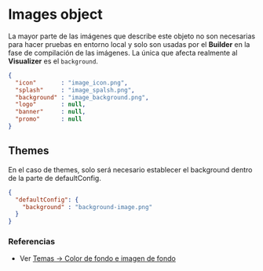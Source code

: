 # Images object

La mayor parte de las imágenes que describe este objeto no son necesarias para hacer pruebas en entorno local y solo son usadas por el **Builder** en la fase de compilación de las imágenes. La única que afecta realmente al **Visualizer** es el `background`.


```json
{
  "icon"       : "image_icon.png",
  "splash"     : "image_spalsh.png",
  "background" : "image_background.png",
  "logo"       : null,
  "banner"     : null,
  "promo"      : null
}
```

## Themes

En el caso de themes, solo será necesario establecer el background dentro de la parte de defaultConfig.
```json
{
  "defaultConfig": {
    "background" : "background-image.png"
  }
}
```


### Referencias
* Ver [Temas -> Color de fondo e imagen de fondo](../themes/themes.md#color-de-fondo-e-imagen-de-fondo)

